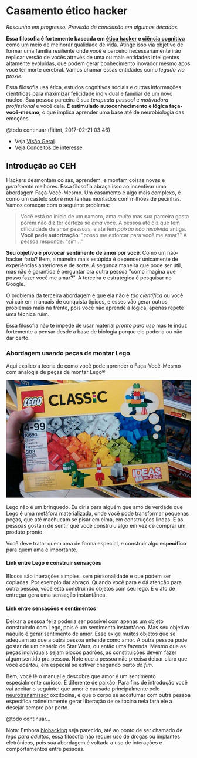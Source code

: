 # Casamento ético hacker

_Rascunho em progresso. Previsão de conclusão em algumas décadas._

**Essa filosofia é fortemente baseada em [ética hacker](https://pt.wikipedia.org/wiki/%C3%89tica_hacker)
e [ciência cognitiva](https://en.wikipedia.org/wiki/Cognitive_science)** como
um meio de melhorar qualidade de vida. Atinge isso via objetivo de formar
uma família resiliente onde você e parceiro necessariamente irão replicar versão de vocês
através de uma ou mais entidades inteligentes altamente evoluídas,
que podem gerar conhecimento inovador mesmo após você ter morte cerebral. Vamos
chamar essas entidades como _legado via proxie_.

Essa filosofia usa ética, estudos cognitivos sociais e outras informações
científicas para maximizar felicidade individual e familiar de um novo núcleo.
Sua pessoa parceira é sua _terapeuta pessoal_ e _motivadora profissional_ e você
dela. **É estimulado autoconhecimento e lógica faça-você-mesmo**, o que implica
aprender uma base até de neurobiologia das emoções.

@todo continuar (fititnt, 2017-02-21 03:46)

- Veja [Visão Geral](visao-geral.md).
- Veja [Conceitos de interesse](conceitos.md).

## Introdução ao CEH

Hackers desmontam coisas, aprendem, e montam coisas novas e _geralmente_ melhores.
Essa filosofia abraça isso ao incentivar uma abordagem Faça-Você-Mesmo. Um
casamento é algo mais complexo, é como um castelo sobre montanhas montados
com milhões de pecinhas. Vamos começar com o seguinte problema:

> Você está no início de um namoro, ama _muito_ mas sua parceira gosta
> porém não diz ter certeza se _ama_ você. A pessoa até diz que tem dificuldade
> de amar pessoas, e até tem _paixão não resolvida_ antiga. **Você pede
> autorização**: "posso me esforçar para você me amar?" A pessoa responde: "sim..."

**Seu objetivo é provocar sentimento de amor por você**. Como um não-hacker faria?
Bem, a maneira mais estúpida é depender unicamente de experiências anteriores
e de sorte. A segunda maneira que pode ser útil, mas não é garantida é perguntar
pra outra pessoa "como imagina que posso fazer você me amar?". A terceira e
estratégica é pesquisar no Google.

O problema da terceira abordagem é que ela não é _tão científica_ ou você vai
cair em manuais de conquista típicos, e esses vão gerar outros problemas mais
na frente, pois você não aprende a lógica, apenas repete uma técnica ruim.

Essa filosofia não te impede de usar material _pronto para uso_ mas te induz
fortemente a pensar desde a base de biologia porque ele poderia ou não dar certo.

### Abordagem usando peças de montar Lego

Aqui explico a teoria de como você pode aprender o Faça-Você-Mesmo com analogia
de peças de montar Lego®

![Caixa de lego](images/lego.jpg)

Lego não é um brinquedo. Eu diria para alguém que amo de verdade que Lego é
uma metáfora materializada, onde você pode transformar pequenas peças, que
até machucam se pisar em cima, em construções lindas. E as pessoas gostam
de sentir que você construiu algo em vez de comprar um produto pronto.

Você deve tratar quem ama de forma especial, e construir algo **específico**
para quem ama é importante.

#### Link entre Lego e construir sensações

Blocos são interações simples, sem personalidade e que podem ser copiadas.
Por exemplo dar abraço. Quando você para e dá atenção para outra pessoa,
você está construindo objetos com seu lego. E o ato de entregar gera uma
sensação instantânea.

#### Link entre sensações e sentimentos

Deixar a pessoa feliz poderia ser possível com apenas um objeto construindo com
Lego, pois é um sentimento instantâneo. Mas seu objetivo naquilo é gerar
sentimento de amor. Esse exige muitos objetos que se adequam ao que a outra
pessoa entende como amor. A outra pessoa pode gostar de um cenário de Star Wars,
ou então uma fazenda. Mesmo que as peças individuais sejam blocos padrões,
as constituições devem fazer algum sentido pra pessoa. Note que a pessoa não
precisa deixar claro que você _acertou_, em especial se estiver chegando perto
_do fim_.

Bem, você lê o manual e descobre que amor é um sentimento especialmente curioso.
É diferente de paixão. Para fins de introdução você vai aceitar o seguinte:
que amor é causado principalmente pelo [neurotransmissor](neurotransmissores.md) oxcitocina,
e que o corpo se acostumar com outra pessoa específica rotineiramente gerar
liberação de oxitocina nela fará ele a desejar sempre por perto.

@todo continuar...

Nota: Embora [biohacking](https://en.wikipedia.org/wiki/Biohacking)
seja parecido, até ao ponto de ser chamado de _lego para adultos_, essa
filosofia não requer uso de drogas ou implantes eletrônicos, pois sua abordagem
é voltada a uso de interações e comportamentos entre pessoas.